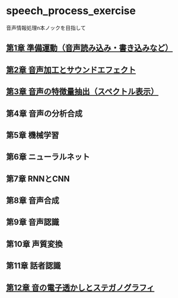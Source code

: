 # speech_process_exercise
音声情報処理n本ノックを目指して

## [第1章 準備運動（音声読み込み・書き込みなど）](https://github.com/tam17aki/speech_process_exercise/tree/master/Chapter1_WarmUp)
## [第2章 音声加工とサウンドエフェクト](https://github.com/tam17aki/speech_process_exercise/tree/master/Chapter2_SoundEffect)
## [第3章 音声の特徴量抽出（スペクトル表示）](https://github.com/tam17aki/speech_process_exercise/tree/master/Chapter3_SpeechAnalysis)
## 第4章 音声の分析合成
## 第5章 機械学習
## 第6章 ニューラルネット
## 第7章 RNNとCNN
## 第8章 音声合成
## 第9章 音声認識
## 第10章 声質変換
## 第11章 話者認識
## [第12章 音の電子透かしとステガノグラフィ](https://github.com/tam17aki/speech_process_exercise/tree/master/Chapter12_AudioWatermark)
